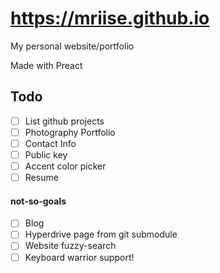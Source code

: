 # https://mriise.github.io
My personal website/portfolio

Made with Preact

## Todo
- [ ] List github projects
- [ ] Photography Portfolio
- [ ] Contact Info
- [ ] Public key
- [ ] Accent color picker
- [ ] Resume

#### not-so-goals
- [ ] Blog
- [ ] Hyperdrive page from git submodule
- [ ] Website fuzzy-search
- [ ] Keyboard warrior support!
